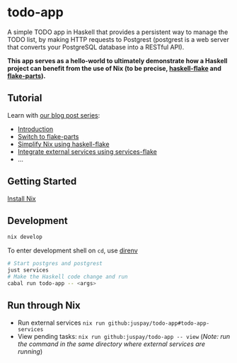 # todo-app

A simple TODO app in Haskell that provides a persistent way to manage the TODO list, by making HTTP requests to Postgrest (postgrest is a web server that converts your PostgreSQL database into a RESTful API).


**This app serves as a hello-world to ultimately demonstrate how a Haskell project can benefit from the use of Nix (to be precise, [haskell-flake] and [flake-parts]).**

[haskell-flake]: https://community.flake.parts/haskell-flake
[flake-parts]: https://flake.parts

## Tutorial

Learn with [our blog post series](https://nixos.asia/en/nixify-haskell):

- [Introduction](https://nixos.asia/en/nixify-haskell-nixpkgs)
- [Switch to flake-parts](https://nixos.asia/en/nixify-haskell-parts)
- [Simplify Nix using haskell-flake](https://nixos.asia/en/nixify-haskell-flake)
- [Integrate external services using services-flake](https://nixos.asia/en/nixify-services-flake)
- ...

## Getting Started

[Install Nix](https://nixos.asia/en/install)

## Development

```sh
nix develop
```
To enter development shell on `cd`, use [direnv](https://nixos.asia/en/direnv)

```sh
# Start postgres and postgrest
just services
# Make the Haskell code change and run
cabal run todo-app -- <args>
```

## Run through Nix

- Run external services `nix run github:juspay/todo-app#todo-app-services`
- View pending tasks: `nix run github:juspay/todo-app -- view` (*Note: run the command in the same directory where external services are running*)
